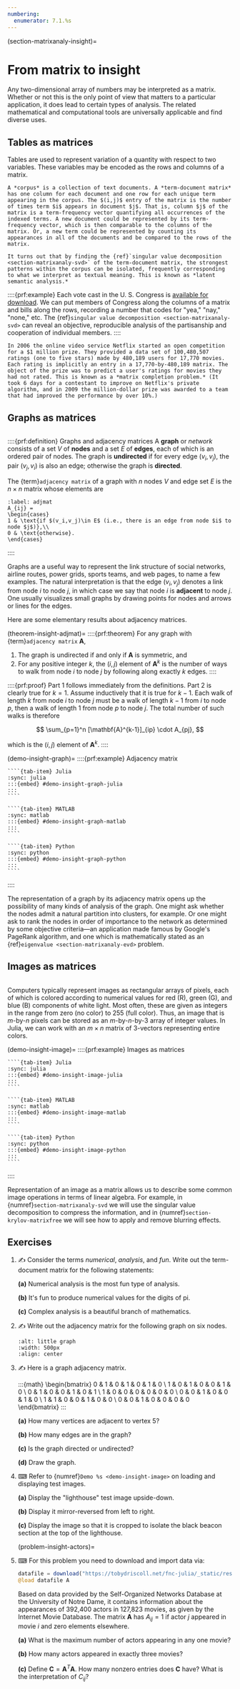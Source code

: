 ```yaml
---
numbering:
  enumerator: 7.1.%s
---
```

(section-matrixanaly-insight)=
# From matrix to insight

Any two-dimensional array of numbers may be interpreted as a matrix. Whether or not this is the only point of view that matters to a particular application, it does lead to certain types of analysis. The related mathematical and computational tools are universally applicable and find diverse uses.

## Tables as matrices

Tables are used to represent variation of a quantity with respect to two variables. These variables may be encoded as the rows and columns of a matrix.

````{prf:example}
A *corpus* is a collection of text documents. A *term-document matrix* has one column for each document and one row for each unique term appearing in the corpus. The $(i,j)$ entry of the matrix is the number of times term $i$ appears in document $j$. That is, column $j$ of the matrix is a term-frequency vector quantifying all occurrences of the indexed terms. A new document could be represented by its term-frequency vector, which is then comparable to the columns of the matrix. Or, a new term could be represented by counting its appearances in all of the documents and be compared to the rows of the matrix.

It turns out that by finding the {ref}`singular value decomposition <section-matrixanaly-svd>` of the term-document matrix, the strongest patterns within the corpus can be isolated, frequently corresponding to what we interpret as textual meaning. This is known as *latent semantic analysis.*
````

::::{prf:example}
Each vote cast in the U. S. Congress is [available for download](https://www.congress.gov/roll-call-votes). We can put members of Congress along the columns of a matrix and bills along the rows, recording a number that codes for "yea,"  "nay," "none," etc. The {ref}`singular value decomposition <section-matrixanaly-svd>` can reveal an objective, reproducible analysis of the partisanship and cooperation of individual members.
::::

````{prf:example}
In 2006 the online video service Netflix started an open competition for a $1 million prize. They provided a data set of 100,480,507 ratings (one to five stars) made by 480,189 users for 17,770 movies. Each rating is implicitly an entry in a 17,770-by-480,189 matrix. The object of the prize was to predict a user's ratings for movies they had not rated. This is known as a *matrix completion problem.* (It took 6 days for a contestant to improve on Netflix's private algorithm, and in 2009 the million-dollar prize was awarded to a team that had improved the performance by over 10%.)
````

## Graphs as matrices

```{index} ! graph, ! adjacency matrix
```

::::{prf:definition} Graphs and adjacency matrices
A **graph** or *network* consists of a set $V$ of **nodes** and a set $E$ of **edges**, each of which is an ordered pair of nodes. The graph is **undirected** if for every edge $(v_i,v_j)$, the pair $(v_j,v_i)$ is also an edge; otherwise the graph is **directed**.

The {term}`adjacency matrix` of a graph with $n$ nodes $V$ and edge set $E$ is the $n\times n$ matrix whose elements are

```{math}
:label: adjmat
A_{ij} =
\begin{cases}
1 & \text{if $(v_i,v_j)\in E$ (i.e., there is an edge from node $i$ to node $j$)},\\
0 & \text{otherwise}.
\end{cases}
```
::::

Graphs are a useful way to represent the link structure of social networks, airline routes, power grids, sports teams, and web pages, to name a few examples. The natural interpretation is that the edge $(v_i,v_j)$ denotes a link from node $i$ to node $j$, in which case we say that node $i$ is **adjacent** to node $j$. One usually visualizes small graphs by drawing points for nodes and arrows or lines for the edges.

Here are some elementary results about adjacency matrices. 

(theorem-insight-adjmat)=
::::{prf:theorem}
For any graph with {term}`adjacency matrix` $\mathbf{A}$,

1. The graph is undirected if and only if $\mathbf{A}$ is symmetric, and
2. For any positive integer $k$, the $(i,j)$ element of $\mathbf{A}^k$ is the number of ways to walk from node $i$ to node $j$ by following along exactly $k$ edges.
::::

::::{prf:proof}
Part 1 follows immediately from the definitions. Part 2 is clearly true for $k=1$. Assume inductively that it is true for $k-1$. Each walk of length $k$ from node $i$ to node $j$ must be a walk of length $k-1$ from $i$ to node $p$, then a walk of length 1 from node $p$ to node $j$. The total number of such walks is therefore

$$
\sum_{p=1}^n [\mathbf{A}^{k-1}]_{ip} \cdot A_{pj},
$$

which is the $(i,j)$ element of $\mathbf{A}^k$.
::::

(demo-insight-graph)=
::::{prf:example} Adjacency matrix
`````{tab-set} 
````{tab-item} Julia
:sync: julia
:::{embed} #demo-insight-graph-julia
:::
```` 

````{tab-item} MATLAB
:sync: matlab
:::{embed} #demo-insight-graph-matlab
:::
```` 

````{tab-item} Python
:sync: python
:::{embed} #demo-insight-graph-python
:::
```` 
`````
::::

The representation of a graph by its adjacency matrix opens up the possibility of many kinds of analysis of the graph. One might ask whether the nodes admit a natural partition into clusters, for example. Or one might ask to rank the nodes in order of importance to the network as determined by some objective criteria—an application made famous by Google's PageRank algorithm, and one which is mathematically stated as an {ref}`eigenvalue <section-matrixanaly-evd>` problem.

## Images as matrices

```{index} image (as a matrix)
```

Computers typically represent images as rectangular arrays of pixels, each of which is colored according to numerical values for red (R), green (G), and blue (B) components of white light. Most often, these are given as integers in the range from zero (no color) to 255 (full color). Thus, an image that is $m$-by-$n$ pixels can be stored as an $m$-by-$n$-by-3 array of integer values. In Julia, we can work with an $m\times n$ matrix of 3-vectors representing entire colors.

(demo-insight-image)=
::::{prf:example} Images as matrices
`````{tab-set} 
````{tab-item} Julia
:sync: julia
:::{embed} #demo-insight-image-julia
:::
```` 

````{tab-item} MATLAB
:sync: matlab
:::{embed} #demo-insight-image-matlab
:::
```` 

````{tab-item} Python
:sync: python
:::{embed} #demo-insight-image-python
:::
```` 
`````
::::

Representation of an image as a matrix allows us to describe some common image operations in terms of linear algebra. For example, in {numref}`section-matrixanaly-svd` we will use the singular value decomposition to compress the information, and in {numref}`section-krylov-matrixfree` we will see how to apply and remove blurring effects.

## Exercises

1. ✍ Consider the terms *numerical*, *analysis*, and *fun*. Write out the term-document matrix for the following statements:

    **(a)** Numerical analysis is the most fun type of analysis.

    **(b)** It's fun to produce numerical values for the digits of pi.

    **(c)** Complex analysis is a beautiful branch of mathematics.

2. ✍ Write out the adjacency matrix for the following graph on six nodes.
    
    ```{image} littlegraph.png
    :alt: little graph
    :width: 500px
    :align: center
    ```

3. ✍ Here is a graph adjacency matrix.
  
    :::{math}
    \begin{bmatrix}
    0 & 1 & 0 & 1 & 0 & 1 & 0 \\
    1 & 0 & 1 & 0 & 0 & 1 & 0 \\
    0 & 1 & 0 & 0 & 1 & 0 & 1 \\
    1 & 0 & 0 & 0 & 0 & 0 & 0 \\
    0 & 0 & 1 & 0 & 0 & 1 & 0 \\
    1 & 1 & 0 & 0 & 1 & 0 & 0 \\
    0 & 0 & 1 & 0 & 0 & 0 & 0   
    \end{bmatrix}
    :::

    **(a)** How many vertices are adjacent to vertex 5?

    **(b)** How many edges are in the graph?

    **(c)** Is the graph directed or undirected?

    **(d)** Draw the graph. 

4. ⌨ Refer to {numref}`Demo %s <demo-insight-image>` on loading and displaying test images.

    **(a)** Display the "lighthouse" test image upside-down.

    **(b)** Display it mirror-reversed from left to right. 

    **(c)** Display the image so that it is cropped to isolate the black beacon section at the top of the lighthouse. 

    (problem-insight-actors)=
5. ⌨ For this problem you need to download and import data via:
   
   ```julia
   datafile = download("https://tobydriscoll.net/fnc-julia/_static/resources/actors.jld2")
   @load datafile A
   ```
    Based on data provided by the Self-Organized Networks Database at the University of Notre Dame, it contains information about the appearances of 392,400 actors in 127,823 movies, as given by the Internet Movie Database. The matrix $\mathbf{A}$ has $A_{ij}=1$ if actor $j$ appeared in movie $i$ and zero elements elsewhere.

    **(a)** What is the maximum number of actors appearing in any one movie?

    **(b)** How many actors appeared in exactly three movies?

    **(c)** Define $\mathbf{C}=\mathbf{A}^T\mathbf{A}$. How many nonzero entries does $\mathbf{C}$ have? What is the interpretation of $C_{ij}$?
